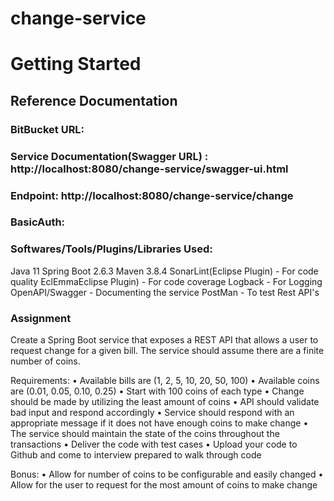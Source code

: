 # change-service

# Getting Started

## Reference Documentation

### BitBucket URL:

### Service Documentation(Swagger URL) : http://localhost:8080/change-service/swagger-ui.html

### Endpoint: http://localhost:8080/change-service/change

### BasicAuth:

### Softwares/Tools/Plugins/Libraries Used:
Java 11
Spring Boot 2.6.3
Maven 3.8.4
SonarLint(Eclipse Plugin) - For code quality
EclEmmaEclipse Plugin) - For code coverage
Logback - For Logging
OpenAPI/Swagger - Documenting the service 
PostMan - To test Rest API's

### Assignment
Create a Spring Boot service that exposes a REST API that allows a user to request change for a given bill. The service should assume there are a finite number of coins. 

Requirements:
• Available bills are (1, 2, 5, 10, 20, 50, 100)
• Available coins are (0.01, 0.05, 0.10, 0.25)
• Start with 100 coins of each type
• Change should be made by utilizing the least amount of coins
• API should validate bad input and respond accordingly
• Service should respond with an appropriate message if it does not have enough coins to make change
• The service should maintain the state of the coins throughout the transactions
• Deliver the code with test cases
• Upload your code to Github and come to interview prepared to walk through code

Bonus:
• Allow for number of coins to be configurable and easily changed
• Allow for the user to request for the most amount of coins to make change
